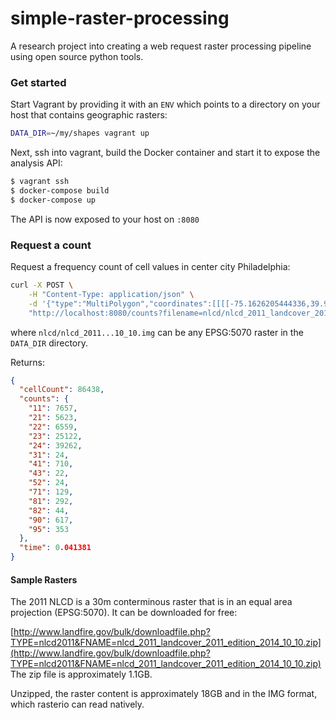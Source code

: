 # simple-raster-processing
A research project into creating a web request raster processing pipeline using open source python tools.

### Get started
Start Vagrant by providing it with an `ENV` which points to a directory on your host that contains geographic rasters:
```bash
DATA_DIR=~/my/shapes vagrant up
```

Next, ssh into vagrant, build the Docker container and start it to expose the analysis API:
```bash
$ vagrant ssh
$ docker-compose build
$ docker-compose up
```
The API is now exposed to your host on `:8080`

### Request a count

Request a frequency count of cell values in center city Philadelphia:
```bash
curl -X POST \
    -H "Content-Type: application/json" \
    -d '{"type":"MultiPolygon","coordinates":[[[[-75.1626205444336,39.95580659996906],[-75.25531768798828,39.94514735903112],[-75.22785186767578,39.89446035777916],[-75.1461410522461,39.88761144548104],[-75.09309768676758,39.91078961774283],[-75.09464263916016,39.93817189499188],[-75.12039184570312,39.94435771955196],[-75.1626205444336,39.95580659996906]]]]}' \
    "http://localhost:8080/counts?filename=nlcd/nlcd_2011_landcover_2011_edition_2014_10_10.img"
```

where `nlcd/nlcd_2011...10_10.img` can be any EPSG:5070 raster in the `DATA_DIR` directory.

Returns:
```json
{
  "cellCount": 86438,
  "counts": {
    "11": 7657,
    "21": 5623,
    "22": 6559,
    "23": 25122,
    "24": 39262,
    "31": 24,
    "41": 710,
    "43": 22,
    "52": 24,
    "71": 129,
    "81": 292,
    "82": 44,
    "90": 617,
    "95": 353
  },
  "time": 0.041381
}
```
#### Sample Rasters
The 2011 NLCD is a 30m conterminous raster that is in an equal area projection (EPSG:5070).  It can be downloaded for free:

[http://www.landfire.gov/bulk/downloadfile.php?TYPE=nlcd2011&FNAME=nlcd_2011_landcover_2011_edition_2014_10_10.zip](http://www.landfire.gov/bulk/downloadfile.php?TYPE=nlcd2011&FNAME=nlcd_2011_landcover_2011_edition_2014_10_10.zip)
The zip file is approximately 1.1GB.

Unzipped, the raster content is approximately 18GB and in the IMG format, which rasterio can read natively.

